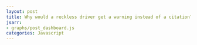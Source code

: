 ```yaml
---
layout: post
title: Why would a reckless driver get a warning instead of a citation?
jsarr:
- graphs/post_dashboard.js
categories: Javascript
---
```


